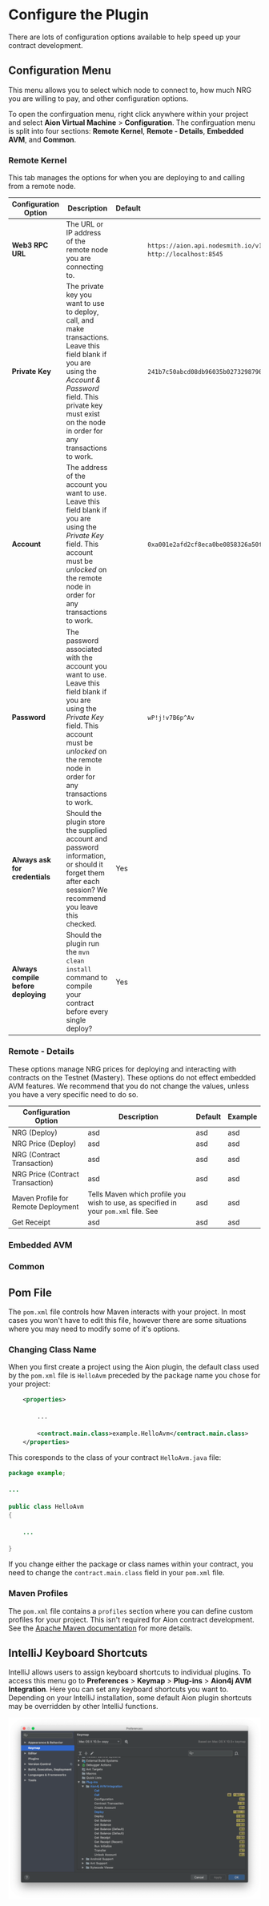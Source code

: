 # Configure the Plugin

There are lots of configuration options available to help speed up your contract development.

## Configuration Menu

This menu allows you to select which node to connect to, how much NRG you are willing to pay, and other configuration options.

To open the confirguation menu, right click anywhere within your project and select **Aion Virtual Machine** > **Configuration**. The confirguation menu is split into four sections: **Remote Kernel**, **Remote - Details**, **Embedded AVM**, and **Common**.

### Remote Kernel

This tab manages the options for when you are deploying to and calling from a remote node.

| Configuration Option | Description | Default | Example |
| --- | --- | --- | --- |
| **Web3 RPC URL** | The URL or IP address of the remote node you are connecting to. | | `https://aion.api.nodesmith.io/v1/mainnet/jsonrpc?apiKey=a1b2c4d567874400abcdefa1234567890`, `http://138.0.192.33:8545`, `http://localhost:8545` |
| **Private Key** | The private key you want to use to deploy, call, and make transactions. Leave this field blank if you are using the _Account & Password_ field. This private key must exist on the node in order for any transactions to work. | | `241b7c50abcd08db96035b0273298790b02b05869687e0db6712347e92e945985c7281891625858babcdcf0f0ddeab880a6811234d9a880b009378b47ee0abcd` |
| **Account** | The address of the account you want to use. Leave this field blank if you are using the _Private Key_ field. This account must be _unlocked_ on the remote node in order for any transactions to work. | | `0xa001e2afd2cf8eca0be0858326a50f68df006ea1e1db366d20ca52a1bba0ef13` |
| **Password** | The password associated with the account you want to use. Leave this field blank if you are using the _Private Key_ field. This account must be _unlocked_ on the remote node in order for any transactions to work. | | `wP!j!v7B6p^Av` |
| **Always ask for credentials** | Should the plugin store the supplied account and password information, or should it forget them after each session? We recommend you leave this checked. | Yes | |
| **Always compile before deploying** | Should the plugin run the `mvn clean install` command to compile your contract before every single deploy? | Yes | |

### Remote - Details

These options manage NRG prices for deploying and interacting with contracts on the Testnet (Mastery). These options do not effect embedded AVM features. We recommend that you do not change the values, unless you have a very specific need to do so.

| Configuration Option | Description | Default | Example |
| --- | --- | --- | --- |
| NRG (Deploy) | asd | asd | asd |
| NRG Price (Deploy) | asd | asd | asd |
| NRG (Contract Transaction) | asd | asd | asd |
| NRG Price (Contract Transaction) | asd | asd | asd |
| Maven Profile for Remote Deployment | Tells Maven which profile you wish to use, as specified in your `pom.xml` file. See | asd | asd |
| Get Receipt | asd | asd | asd |

### Embedded AVM

### Common

## Pom File

The `pom.xml` file controls how Maven interacts with your project. In most cases you won't have to edit this file, however there are some situations where you may need to modify some of it's options.

### Changing Class Name

When you first create a project using the Aion plugin, the default class used by the `pom.xml` file is `HelloAvm` preceded by the package name you chose for your project:

```xml
    <properties>

        ...

        <contract.main.class>example.HelloAvm</contract.main.class>
    </properties>
```

This coresponds to the class of your contract `HelloAvm.java` file:

```java
package example;

...

public class HelloAvm
{

    ...

}
```

If you change either the package or class names within your contract, you need to change the `contract.main.class` field in your `pom.xml` file.

### Maven Profiles

The `pom.xml` file contains a `profiles` section where you can define custom profiles for your project. This isn't required for Aion contract development. See the [Apache Maven documentation](https://maven.apache.org/guides/introduction/introduction-to-profiles.html) for more details.

## IntelliJ Keyboard Shortcuts

IntelliJ allows users to assign keyboard shortcuts to individual plugins. To access this menu go to **Preferences** > **Keymap** > **Plug-ins** > **Aion4j AVM Integration**. Here you can set any keyboard shortcuts you want to. Depending on your IntelliJ installation, some default Aion plugin shortcuts may be overridden by other IntelliJ functions.

![IntelliJ Keymaps](/aion-virtual-machine/intellij/images/intellij-keymap.png)